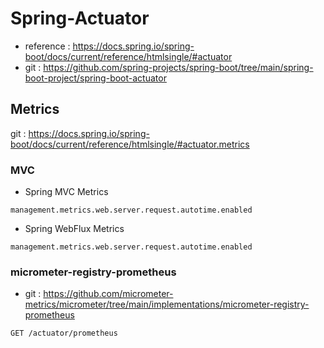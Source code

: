 # Spring-Actuator

- reference : https://docs.spring.io/spring-boot/docs/current/reference/htmlsingle/#actuator
- git : https://github.com/spring-projects/spring-boot/tree/main/spring-boot-project/spring-boot-actuator


## Metrics

git : https://docs.spring.io/spring-boot/docs/current/reference/htmlsingle/#actuator.metrics

### MVC

- Spring MVC Metrics
~~~
management.metrics.web.server.request.autotime.enabled
~~~

- Spring WebFlux Metrics
~~~
management.metrics.web.server.request.autotime.enabled
~~~




### micrometer-registry-prometheus

- git : https://github.com/micrometer-metrics/micrometer/tree/main/implementations/micrometer-registry-prometheus

~~~
GET /actuator/prometheus
~~~

